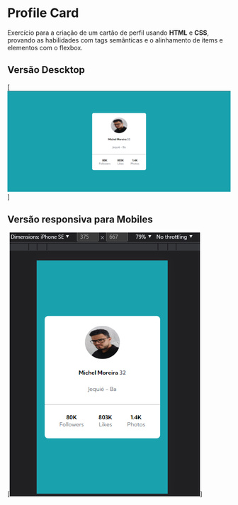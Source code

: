 # Profile Card

Exercício para a criação de um cartão de perfil usando **HTML** e **CSS**, provando as habilidades com tags semânticas e o alinhamento de items e elementos com o flexbox.

## Versão Descktop

[<img src="./design/Screnshot_descktop.png" alt="Screenshot da versão Descktop" >]

## Versão responsiva para Mobiles

[<img src="./design/Screenshot_mobile.png" alt="Screenshot da versão mobile" >]
